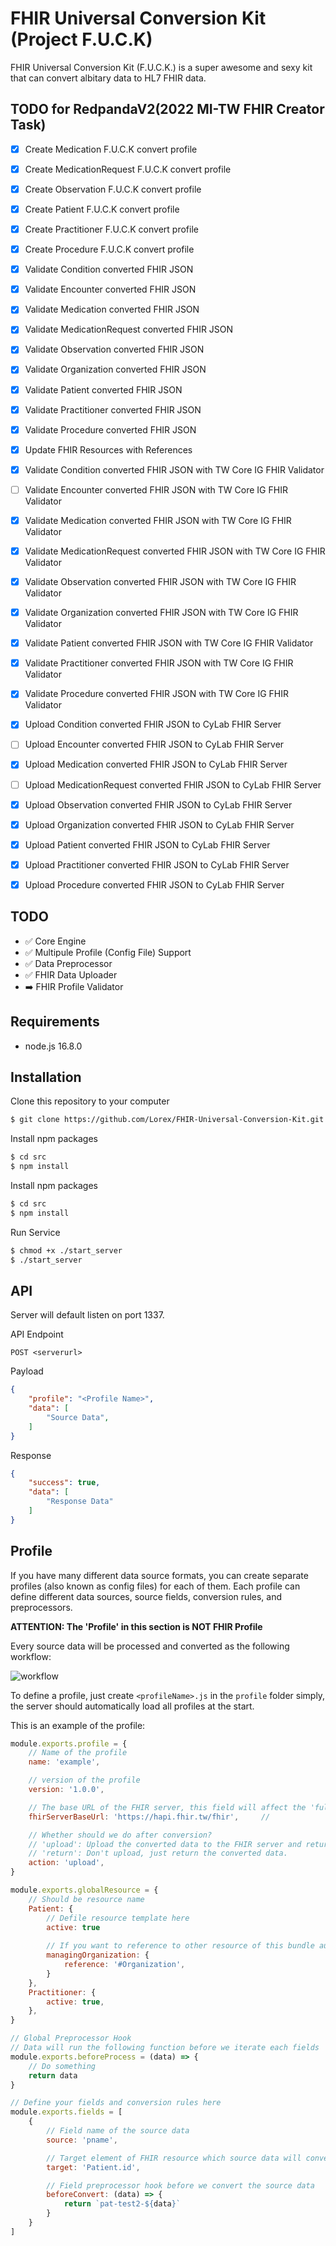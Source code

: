 # FHIR Universal Conversion Kit (Project F.U.C.K)

FHIR Universal Conversion Kit (F.U.C.K.) is a super awesome and sexy kit that can convert albitary data to HL7 FHIR data. 

## TODO for RedpandaV2(2022 MI-TW FHIR Creator Task)
- [x] Create Medication F.U.C.K convert profile
- [x] Create MedicationRequest F.U.C.K convert profile
- [x] Create Observation F.U.C.K convert profile
- [x] Create Patient F.U.C.K convert profile
- [x] Create Practitioner F.U.C.K convert profile
- [x] Create Procedure F.U.C.K convert profile

- [x] Validate Condition converted FHIR JSON
- [x] Validate Encounter converted FHIR JSON
- [x] Validate Medication converted FHIR JSON
- [x] Validate MedicationRequest converted FHIR JSON
- [x] Validate Observation converted FHIR JSON
- [x] Validate Organization converted FHIR JSON
- [x] Validate Patient converted FHIR JSON
- [x] Validate Practitioner converted FHIR JSON
- [x] Validate Procedure converted FHIR JSON

- [x] Update FHIR Resources with References
- [x] Validate Condition converted FHIR JSON with TW Core IG FHIR Validator
- [ ] Validate Encounter converted FHIR JSON with TW Core IG FHIR Validator
- [x] Validate Medication converted FHIR JSON with TW Core IG FHIR Validator
- [x] Validate MedicationRequest converted FHIR JSON with TW Core IG FHIR Validator
- [x] Validate Observation converted FHIR JSON with TW Core IG FHIR Validator
- [x] Validate Organization converted FHIR JSON with TW Core IG FHIR Validator
- [x] Validate Patient converted FHIR JSON with TW Core IG FHIR Validator
- [x] Validate Practitioner converted FHIR JSON with TW Core IG FHIR Validator
- [x] Validate Procedure converted FHIR JSON with TW Core IG FHIR Validator

- [x] Upload Condition converted FHIR JSON to CyLab FHIR Server
- [ ] Upload Encounter converted FHIR JSON to CyLab FHIR Server
- [x] Upload Medication converted FHIR JSON to CyLab FHIR Server
- [ ] Upload MedicationRequest converted FHIR JSON to CyLab FHIR Server
- [x] Upload Observation converted FHIR JSON to CyLab FHIR Server
- [x] Upload Organization converted FHIR JSON to CyLab FHIR Server
- [x] Upload Patient converted FHIR JSON to CyLab FHIR Server
- [x] Upload Practitioner converted FHIR JSON to CyLab FHIR Server
- [x] Upload Procedure converted FHIR JSON to CyLab FHIR Server

## TODO
- :white_check_mark: Core Engine
- :white_check_mark: Multipule Profile (Config File) Support
- :white_check_mark: Data Preprocessor
- :white_check_mark: FHIR Data Uploader
- :arrow_right: FHIR Profile Validator

## Requirements
- node.js 16.8.0

## Installation
Clone this repository to your computer
```bash
$ git clone https://github.com/Lorex/FHIR-Universal-Conversion-Kit.git
```

Install npm packages
```bash
$ cd src
$ npm install
```

Install npm packages
```bash
$ cd src
$ npm install
```

Run Service
```bash
$ chmod +x ./start_server
$ ./start_server
```

## API

Server will default listen on port 1337.

API Endpoint
```
POST <serverurl>
```

Payload
```json
{
    "profile": "<Profile Name>",
    "data": [
        "Source Data",
    ]
}
```

Response
```json
{
    "success": true,
    "data": [
        "Response Data"
    ]
}
```


## Profile

If you have many different data source formats, you can create separate profiles (also known as config files) for each of them.
Each profile can define different data sources, source fields, conversion rules, and preprocessors.

**ATTENTION: The 'Profile' in this section is NOT FHIR Profile**

Every source data will be processed and converted as the following workflow: 

![workflow](https://i.imgur.com/6JwsLXC.png)

To define a profile, just create `<profileName>.js` in the `profile` folder simply, the server should automatically load all profiles at the start.

This is an example of the profile:
```javascript
module.exports.profile = {
    // Name of the profile
    name: 'example',

    // version of the profile
    version: '1.0.0',

    // The base URL of the FHIR server, this field will affect the 'fullUrl' element in the generated bundle.
    fhirServerBaseUrl: 'https://hapi.fhir.tw/fhir',     // 

    // Whether should we do after conversion?
    // 'upload': Upload the converted data to the FHIR server and return the server response.
    // 'return': Don't upload, just return the converted data.
    action: 'upload',
}

module.exports.globalResource = {
    // Should be resource name
    Patient: {
        // Defile resource template here
        active: true
        
        // If you want to reference to other resource of this bundle automatically, use '{ reference: #<ResourceType> }'
        managingOrganization: {
            reference: '#Organization',
        }
    },
    Practitioner: {
        active: true,
    },
}

// Global Preprocessor Hook
// Data will run the following function before we iterate each fields
module.exports.beforeProcess = (data) => {
    // Do something
    return data
}

// Define your fields and conversion rules here
module.exports.fields = [
    {
        // Field name of the source data
        source: 'pname',

        // Target element of FHIR resource which source data will converted to
        target: 'Patient.id',

        // Field preprocessor hook before we convert the source data
        beforeConvert: (data) => {
            return `pat-test2-${data}`
        }
    }
]

```
